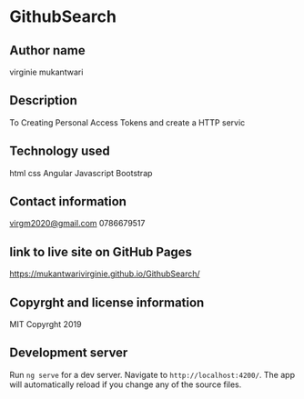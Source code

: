 # GithubSearch

## Author name
virginie mukantwari

## Description
 To Creating Personal Access Tokens and create a HTTP servic


## Technology used
html
css 
Angular
Javascript 
 Bootstrap

## Contact information
virgm2020@gmail.com 
0786679517

## link to live site on GitHub Pages
https://mukantwarivirginie.github.io/GithubSearch/

## Copyrght and license information
MIT Copyrght 2019

## Development server

Run `ng serve` for a dev server. Navigate to `http://localhost:4200/`. The app will automatically reload if you change any of the source files.


